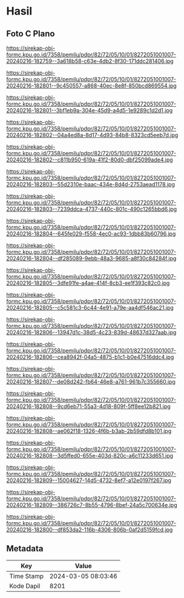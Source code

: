 # Hasil

## Foto C Plano

https://sirekap-obj-formc.kpu.go.id/7358/pemilu/pdpr/82/72/05/10/01/8272051001007-20240216-182759--3a618b58-c63e-4db2-8f30-171ddc281406.jpg

https://sirekap-obj-formc.kpu.go.id/7358/pemilu/pdpr/82/72/05/10/01/8272051001007-20240216-182801--9c450557-a868-40ec-8e8f-850bcd869554.jpg

https://sirekap-obj-formc.kpu.go.id/7358/pemilu/pdpr/82/72/05/10/01/8272051001007-20240216-182801--3bf1eb9a-304e-45d9-a4d5-1e9289c1d2d1.jpg

https://sirekap-obj-formc.kpu.go.id/7358/pemilu/pdpr/82/72/05/10/01/8272051001007-20240216-182802--04a4ed8a-8d17-4d93-84b8-8323cd5eeb7d.jpg

https://sirekap-obj-formc.kpu.go.id/7358/pemilu/pdpr/82/72/05/10/01/8272051001007-20240216-182802--c811b950-619a-41f2-80d0-dbf25099ade4.jpg

https://sirekap-obj-formc.kpu.go.id/7358/pemilu/pdpr/82/72/05/10/01/8272051001007-20240216-182803--55d2310e-baac-434e-8d4d-2753aead1178.jpg

https://sirekap-obj-formc.kpu.go.id/7358/pemilu/pdpr/82/72/05/10/01/8272051001007-20240216-182803--7239ddca-4737-440c-801c-490c1265bbd6.jpg

https://sirekap-obj-formc.kpu.go.id/7358/pemilu/pdpr/82/72/05/10/01/8272051001007-20240216-182804--645fe029-f558-4ec0-ac93-1dbb83b60796.jpg

https://sirekap-obj-formc.kpu.go.id/7358/pemilu/pdpr/82/72/05/10/01/8272051001007-20240216-182804--df285089-9ebb-48a3-9685-a8f30c84284f.jpg

https://sirekap-obj-formc.kpu.go.id/7358/pemilu/pdpr/82/72/05/10/01/8272051001007-20240216-182805--3dfe91fe-a4ae-414f-8cb3-ee1f393c82c0.jpg

https://sirekap-obj-formc.kpu.go.id/7358/pemilu/pdpr/82/72/05/10/01/8272051001007-20240216-182805--c5c581c3-6c44-4e91-a79e-aa4df546ac21.jpg

https://sirekap-obj-formc.kpu.go.id/7358/pemilu/pdpr/82/72/05/10/01/8272051001007-20240216-182806--13947d1c-38d5-4c23-839d-48637d327aab.jpg

https://sirekap-obj-formc.kpu.go.id/7358/pemilu/pdpr/82/72/05/10/01/8272051001007-20240216-182806--cea8942f-04a5-4875-b1c1-b0e47516ddc4.jpg

https://sirekap-obj-formc.kpu.go.id/7358/pemilu/pdpr/82/72/05/10/01/8272051001007-20240216-182807--de08d242-fb64-46e8-a761-961b7c355660.jpg

https://sirekap-obj-formc.kpu.go.id/7358/pemilu/pdpr/82/72/05/10/01/8272051001007-20240216-182808--9cd6eb71-55a3-4d18-809f-5ff8ee12b821.jpg

https://sirekap-obj-formc.kpu.go.id/7358/pemilu/pdpr/82/72/05/10/01/8272051001007-20240216-182808--ae062f18-1326-4f6b-b3ab-2b59dfd8b101.jpg

https://sirekap-obj-formc.kpu.go.id/7358/pemilu/pdpr/82/72/05/10/01/8272051001007-20240216-182808--3d5ffed0-655e-403d-820c-a6c11233d651.jpg

https://sirekap-obj-formc.kpu.go.id/7358/pemilu/pdpr/82/72/05/10/01/8272051001007-20240216-182809--15004627-14d5-4732-8ef7-a12e0197f267.jpg

https://sirekap-obj-formc.kpu.go.id/7358/pemilu/pdpr/82/72/05/10/01/8272051001007-20240216-182809--386726c7-8b55-4796-8bef-24a5c700634e.jpg

https://sirekap-obj-formc.kpu.go.id/7358/pemilu/pdpr/82/72/05/10/01/8272051001007-20240216-182800--df853da2-116b-4306-806b-0af2d5159fcd.jpg


## Metadata

| Key        | Value               |
| ---------- | ------------------- |
| Time Stamp | 2024-03-05 08:03:46 |
| Kode Dapil | 8201                |



